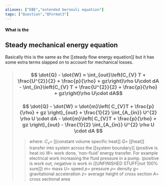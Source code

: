 ```yaml
---
aliases: ["EBE","extended bernouli equation"]
tags: ["Question","QFormat3"]
---
```


#### What is the
## Steady mechanical energy equation
Basically this is the same as the [[steady flow energy equation]] but it has some extra terms slapped on to account for mechanical losses.

> ### $$ \dot{Q} - \dot{W} = \int_{out}\left(C_{V} T + \frac{U^{2}}{2} + \frac{p}{\rho} + gz\right)\rho U\cdot dA - \int_{in}\left(C_{V} T + \frac{U^{2}}{2} + \frac{p}{\rho} + gz\right)\rho U\cdot dA$$ 
> ### $$ \dot{Q} - \dot{W} = \dot{m}\left( C_{V}T + \frac{p}{\rho} + gz \right)_{out} + \frac{1}{2} \int_{A_{in}} U^{2} \rho U \cdot dA - \dot{m}\left( C_{V}T + \frac{p}{\rho} + gz \right)_{out} - \frac{1}{2} \int_{A_{in}} U^{2} \rho U \cdot dA $$
>> where:
>> $C_{v}=$ [[constant volume specific heat]]
>> $Q=$ [[heat]] transfer into system across the [[system boundary]] (positive is heat in)
>> $W=$ work done, ’non-fluid’ energy transfer. For example electrical work increasing the fluid pressure in a pump. (positive is work out, negative is work in [[UNFINISHED STUFF|not 100% sure]])
>> $m=$ mass
>> $U=$ speed
>> $p=$ pressure
>> $\rho=$ density
>> $g=$ gravitational acceleration
>> $z=$ average height of cross section
>> $A=$ cross sectional area